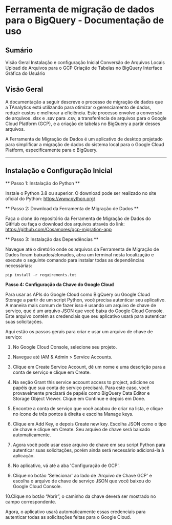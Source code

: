 # Ferramenta de migração de dados para o BigQuery - Documentação de uso

## Sumário

Visão Geral
Instalação e configuração Inicial
Conversão de Arquivos Locais
Upload de Arquivos para o GCP
Criação de Tabelas no BigQuery
Interface Gráfica do Usuário


## Visão Geral
A documentação a seguir descreve o processo de migração de dados que a TAnalytics está utilizando para otimizar o gerenciamento de dados, reduzir custos e melhorar a eficiência. Este processo envolve a conversão de arquivos .xlsx e .sav para .csv, a transferência de arquivos para o Google Cloud Platform (GCP), e a criação de tabelas no BigQuery a partir desses arquivos.

A Ferramenta de Migração de Dados é um aplicativo de desktop projetado para simplificar a migração de dados do sistema local para o Google Cloud Platform, especificamente para o BigQuery.

---

## Instalação e Configuração Inicial

** Passo 1: Instalação do Python **

Instale o Python 3.8 ou superior. O download pode ser realizado no site oficial do Python: https://www.python.org/

** Passo 2: Download da Ferramenta de Migração de Dados **

Faça o clone do repositório da Ferramenta de Migração de Dados do GitHub ou faça o download dos arquivos através do link:
https://github.com/Cosamores/gcp-migration-app


** Passo 3: Instalação das Dependências **

Navegue até o diretório onde os arquivos da Ferramenta de Migração de Dados foram baixados/clonados, abra um terminal nesta localização e execute o seguinte comando para instalar todas as dependências necessárias:

```
pip install -r requirements.txt
```

**Passo 4: Configuração da Chave do Google Cloud**

Para usar as APIs do Google Cloud como BigQuery ou Google Cloud Storage a partir de um script Python, você precisa autenticar seu aplicativo. A maneira mais comum de fazer isso é usando um arquivo de chave de serviço, que é um arquivo JSON que você baixa do Google Cloud Console. Este arquivo contém as credenciais que seu aplicativo usará para autenticar suas solicitações.

Aqui estão os passos gerais para criar e usar um arquivo de chave de serviço:

1. No Google Cloud Console, selecione seu projeto.

2. Navegue até IAM & Admin > Service Accounts.

3. Clique em Create Service Account, dê um nome e uma descrição para a conta de serviço e clique em Create.

4. Na seção Grant this service account access to project, adicione os papéis que sua conta de serviço precisará. Para este caso, você provavelmente precisará de papéis como BigQuery Data Editor e Storage Object Viewer. Clique em Continue e depois em Done.

5. Encontre a conta de serviço que você acabou de criar na lista, e clique no ícone de três pontos à direita e escolha Manage keys.

6. Clique em Add Key, e depois Create new key. Escolha JSON como o tipo de chave e clique em Create. Seu arquivo de chave será baixado automaticamente.

7. Agora você pode usar esse arquivo de chave em seu script Python para autenticar suas solicitações, porém ainda será necessário adicioná-la à aplicação.

8. No aplicativo, vá até a aba 'Configuração de GCP'.

9. Clique no botão 'Selecionar' ao lado de 'Arquivo de Chave GCP' e escolha o arquivo de chave de serviço JSON que você baixou do Google Cloud Console. 

10.Clique no botão “Abrir”, o caminho da chave deverá ser mostrado no campo correspondente.

Agora, o aplicativo usará automaticamente essas credenciais para autenticar todas as solicitações feitas para o Google Cloud.


